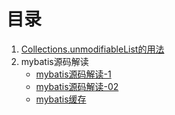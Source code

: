 # 目录
1. [Collections.unmodifiableList的用法](https://github.com/wang18140673019/LearningNotes/blob/master/unmodifiableList.md)
2. mybatis源码解读
    * [mybatis源码解读-1](https://github.com/wang18140673019/LearningNotes/blob/master/mybatis.md)
    * [mybatis源码解读-02](https://github.com/wang18140673019/LearningNotes/blob/master/mybatis-02.md)
    * [mybatis缓存](https://github.com/wang18140673019/LearningNotes/blob/master/mybatis-03.md)

